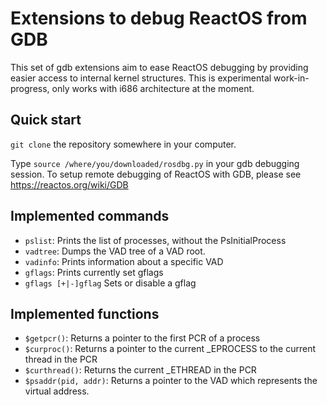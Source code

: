 # Extensions to debug ReactOS from GDB
This set of gdb extensions aim to ease ReactOS debugging by providing easier access to internal kernel structures.
This is experimental work-in-progress, only works with i686 architecture at the moment.

## Quick start
`git clone` the repository somewhere in your computer.

Type `source /where/you/downloaded/rosdbg.py` in your gdb debugging session. To setup remote debugging of ReactOS with GDB, please see https://reactos.org/wiki/GDB

## Implemented commands
 - `pslist`: Prints the list of processes, without the PsInitialProcess
 - `vadtree`: Dumps the VAD tree of a VAD root.
 - `vadinfo`: Prints information about a specific VAD
 - `gflags`: Prints currently set gflags
 - `gflags [+|-]gflag` Sets or disable a gflag

## Implemented functions
 - `$getpcr()`: Returns a pointer to the first PCR of a process
 - `$curproc()`: Returns a pointer to the current _EPROCESS to the current thread in the PCR
 - `$curthread()`: Returns the current _ETHREAD in the PCR
 - `$psaddr(pid, addr)`: Returns a pointer to the VAD which represents the virtual address.
